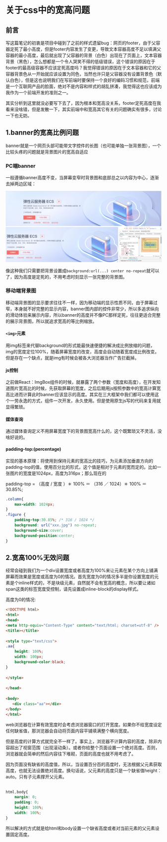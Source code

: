 # 关于css中的宽高问题
## 前言
写这篇笔记的初衷是项目中碰到了之前的样式遗留bug：网页的footer，由于父容器定死了最小高度，但是footer内容发生了变更，导致文本容器高度不足以填满父容器的最小高度，最后就出现了父容器的背景（白色）出现在了页面上，文本容器背景（黑色），怎么想都是一个令人哭笑不得的低级错误，这个错误的原因在于footer的最高级容器不应该定死高度吗？我觉得错误的原因在于文本容器和它的父容器背景色从一开始就应该设置为同色，当然也许只是父容器没有设置背景色（默认白色），但是这也说明我们在写前端时要保持一个良好的编码习惯和规范，前端是一个互联网产品的脸面，绝对不是内容和样式的胡乱拼凑，我觉得这也应该成为我作为一个前端开发的准则之一。

其实分析到这里就没必要写下去了，因为根本和宽高没关系，footer定死高度在我看来没啥错，但是发散一下，其实前端中和宽高其它有关的问题确实有很多，讨论一下也无妨。

## 1.banner的宽高比例问题
banner就是一个网页头部可能带文字控件的长图（也可能单独一张背景图），一个比较头疼的问题就是背景图片的宽高自适应
### PC端banner
一般遵循banner高度不变，当屏幕变窄时背景图和底部总之以内容为中心，逐渐去掉两边区域：

<img src="../img/banner1.JPG">

<img src="../img/banner2.JPG">

像这种我们只需要把背景设置成`background:url(...) center no-repeat`就可以了，因为高度是定死的，不用考虑时刻显示一张完整的背景图。

### 移动端背景图
移动端背景图的显示要求往往不一样，因为移动端的显示性质不同，由于屏幕过窄，本身就不好完整的显示内容，banner图内部的控件非常少，所以多追求纵向的滑动体验来展示内容，所以banner的高度并不像PC那样定死，往往更适合完整的展示背景图，所以就追求宽高的等比例缩放。
#### `<img>`元素
用img标签来代替background的形式能最快速便捷的解决成比例放缩的问题，img的宽度定位100%，随着屏幕宽度的改变，高度会自动随着宽度成比例改变。但是存在一个缺点，就是img有时候会被各大浏览器当作广告拦截掉。
#### js控制
之前做React：ImgBox组件的时候，就暴露了两个参数（宽度和高度），在开发知道图片宽高比的时候，先获取屏幕的宽度，之后后期用js按照参数中的宽高计算宽高比进而计算此时banner应该显示的高度。其实在三大框架中我们都可以使用这个一劳永逸的方式，组件一次开发，永久使用。但是使用原生js写的代码来复用就显得繁琐。
#### 媒体查询
通过媒体查询定义不用屏幕宽度下的背景图宽高什么的，这个既繁琐又不灵活，没啥好说的。
#### padding-top:(percentage)
实现的基本原理：将使用到保持元素的宽高比的技巧，为元素添加垂直方向的padding-top的值，使用百分比的形式，这个值是相对于元素的宽而定的。比如一张图片的宽度是1024px，高度为316px；那么现在的

padding-top = （高度 / 宽度 ）＊ 100% ＝ （316 ／ 1024）＊ 100% ＝  30.85%;

```css
.column{
    max-width: 1024px;
}
.figure {
    padding-top:30.85%; /* 316 / 1024 */
    background: url("xxx.jpg") no-repeat;
    background-size:cover;
    background-position:center;
}
```

## 2.宽高100%无效问题
经常会碰到我们为一个div设置宽度或者高度为100%来让元素在某个方向上铺满屏幕而效果是宽度或高度为0的情况。首先宽度为0的情况多半是你设置宽度的元素是个inline样式的，不是块级元素，自然就不会有宽高的概念，所以要让诸如span这类的标签宽度受控制，请先设置成inline-block的display样式。

高度为0的情况:
```html
<!DOCTYPE html>
<html>
<head>
<meta http-equiv="Content-Type" content="text/html; charset=utf-8" />
<title></title>
 
<style type="text/css">
.aa{
	height: 100%;
	width: 100px;
	background-color:black; 
}
 
</style>
 
</head>

<body>
   <div class="aa"></div>
</body>
</html>

```

web浏览器在计算有效宽度时会考虑浏览器窗口的打开宽度。如果你不给宽度设定任何缺省值，那浏览器会自动将页面内容平铺填满整个横向宽度。

但是高度的计算方式就完全不一样了。事实上，浏览器不计算内容的高度，除非内容超出了视窗范围（出现滚动条）。或者你给整个页面设置一个绝对高度。否则，浏览器就会简单的然后内容往下堆砌，页面的高度也就不用考虑了。

因为页面没有缺省的高度值，所以，当设置百分百的高度时，无法根据父元素获取高度，也就无法设置绝对高度。换句话说，父元素的高度只是一个缺省值height：auto。只有子元素撑开父元素。

```css

html,body{
	margin: 0;
	padding: 0;
	height: 100%;
	width: 100%;
}
```
所以解决的方式就是给html和body设置一个缺省高度或者对当前元素的父元素设置固定高度。
